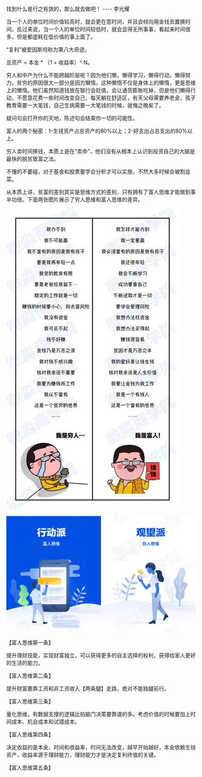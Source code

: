 找到什么是行之有效的，那么就去做吧！ ---- 李光耀

当一个人的单位时间价值较高时，就会更在意时间，并且会倾向用金钱去置换时间。反过来说，当一个人的单位时间较低时，就会显得无所事事，看起来时间很多，但是都虚耗在低价值的事上面了。

“复利”被爱因斯坦称为第八大奇迹。

总资产 = 本金 * （1 + 收益率）^ N。

穷人和中产为什么不能跨越阶层呢？因为他们懒，懒得学习，懒得行动，懒得努力。贫穷的原因很大一部分是因为懒惰，这种懒惰不仅是身体上的懒惰，更是思维上的懒惰。他们虽然知道钱放在银行会贬值，会让通货膨胀吃掉，但是他们懒得行动，不愿意花费一些时间改变自己，每天躺在舒适区，有天父母需要养老金，孩子教育需要一大笔钱，自己生病需要一大笔钱的时候，就悔之晚矣了。

疑问句会打开你的天地，陈述句会结束你一切的可能性。

富人的两个秘密：1-生钱资产占总资产的80%以上；2-好支出占总支出的80%以上。

穷人卖时间换钱，本质上是在“卖命”，他们没有从根本上认识到投资自己的大脑是最快的脱贫致富之法。

不懂的不要碰，对于基金和股票要学会分析才可以实施，不然大多时候会被割韭菜。



从本质上讲，贫富的差别其实是思维方式的差别，只有拥有了富人思维才能做到事半功倍。下面两张图片展示了穷人思维和富人思维的差异。

![](../imgs/穷人思维和富人思维1.jpg)

![](../imgs/穷人思维和富人思维2.png)

【富人思维第一条】

提升理财技能，实现财富独立，可以获得更多的自主选择的权利，获得给家人更好的生活的能力。

【富人思维第二条】

提升财富要靠工资和非工资收入【两条腿】走路，绝对不能独腿前行。

【富人思维第三条】

量化思维，有数据支撑的逻辑比拍脑门决策要靠谱的多。考虑价值的时候要加上时间成本、机会成本和试错成本。

【富人思维第四条】

决定收益的是本金、时间和收益率，时间无法改变，越早开始越好，本金依赖生钱资产，收益率源于理财能力，理财能力才是决定复利终值的关键。

【富人思维第五条】

























